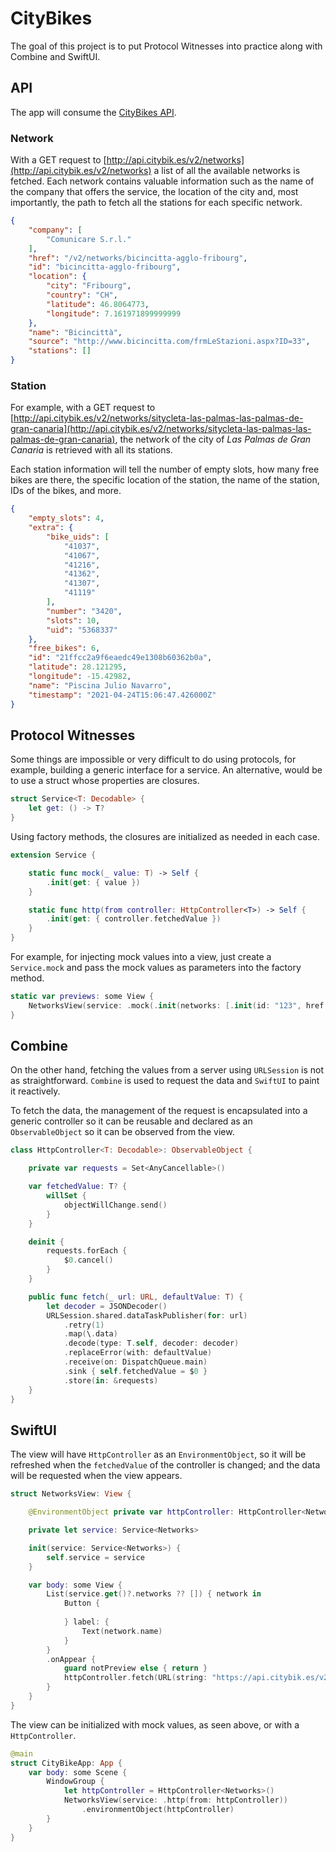 # CityBikes

The goal of this project is to put Protocol Witnesses into practice along with Combine and SwiftUI.

## API

The app will consume the [CityBikes API](http://api.citybik.es/v2/).

### Network

With a GET request to [http://api.citybik.es/v2/networks](http://api.citybik.es/v2/networks) a list of all the available networks is fetched. Each network contains valuable information such as the name of the company that offers the service, the location of the city and, most importantly, the path to fetch all the stations for each specific network.

```json
{
    "company": [
        "Comunicare S.r.l."
    ],
    "href": "/v2/networks/bicincitta-agglo-fribourg",
    "id": "bicincitta-agglo-fribourg",
    "location": {
        "city": "Fribourg",
        "country": "CH",
        "latitude": 46.8064773,
        "longitude": 7.161971899999999
    },
    "name": "Bicincittà",
    "source": "http://www.bicincitta.com/frmLeStazioni.aspx?ID=33",
    "stations": []
}
```

### Station

For example, with a GET request to [http://api.citybik.es/v2/networks/sitycleta-las-palmas-las-palmas-de-gran-canaria](http://api.citybik.es/v2/networks/sitycleta-las-palmas-las-palmas-de-gran-canaria), the network of the city of _Las Palmas de Gran Canaria_ is retrieved with all its stations.

Each station information will tell the number of empty slots, how many free bikes are there, the specific location of the station, the name of the station, IDs of the bikes, and more.

```json
{
    "empty_slots": 4,
    "extra": {
        "bike_uids": [
            "41037",
            "41067",
            "41216",
            "41362",
            "41307",
            "41119"
        ],
        "number": "3420",
        "slots": 10,
        "uid": "5368337"
    },
    "free_bikes": 6,
    "id": "21ffcc2a9f6eaedc49e1308b60362b0a",
    "latitude": 28.121295,
    "longitude": -15.42982,
    "name": "Piscina Julio Navarro",
    "timestamp": "2021-04-24T15:06:47.426000Z"
}
```

## Protocol Witnesses

Some things are impossible or very difficult to do using protocols, for example, building a generic interface for a service. An alternative, would be to use a struct whose properties are closures.

```swift
struct Service<T: Decodable> {
    let get: () -> T?
}
```

Using factory methods, the closures are initialized as needed in each case.

```swift
extension Service {

    static func mock(_ value: T) -> Self {
        .init(get: { value })
    }

    static func http(from controller: HttpController<T>) -> Self {
        .init(get: { controller.fetchedValue })
    }
}
```

For example, for injecting mock values into a view, just create a `Service.mock` and pass the mock values as parameters into the factory method.

```swift
static var previews: some View {
    NetworksView(service: .mock(.init(networks: [.init(id: "123", href: "ABC", name: "Test")])))
}
```

## Combine

On the other hand, fetching the values from a server using `URLSession` is not as straightforward. `Combine` is used to request the data and `SwiftUI` to paint it reactively.

To fetch the data, the management of the request is encapsulated into a generic controller so it can be reusable and declared as an `ObservableObject` so it can be observed from the view.

```swift
class HttpController<T: Decodable>: ObservableObject {

    private var requests = Set<AnyCancellable>()

    var fetchedValue: T? {
        willSet {
            objectWillChange.send()
        }
    }

    deinit {
        requests.forEach {
            $0.cancel()
        }
    }

    public func fetch(_ url: URL, defaultValue: T) {
        let decoder = JSONDecoder()
        URLSession.shared.dataTaskPublisher(for: url)
            .retry(1)
            .map(\.data)
            .decode(type: T.self, decoder: decoder)
            .replaceError(with: defaultValue)
            .receive(on: DispatchQueue.main)
            .sink { self.fetchedValue = $0 }
            .store(in: &requests)
    }
}
```

## SwiftUI

The view will have `HttpController` as an `EnvironmentObject`, so it will be refreshed when the `fetchedValue` of the controller is changed; and the data will be requested when the view appears.

```swift
struct NetworksView: View {

    @EnvironmentObject private var httpController: HttpController<Networks>

    private let service: Service<Networks>

    init(service: Service<Networks>) {
        self.service = service
    }

    var body: some View {
        List(service.get()?.networks ?? []) { network in
            Button {
                
            } label: {
                Text(network.name)
            }
        }
        .onAppear {
            guard notPreview else { return }
            httpController.fetch(URL(string: "https://api.citybik.es/v2/networks")!, defaultValue: .sample)
        }
    }
}
```

The view can be initialized with mock values, as seen above, or with a `HttpController`.

```swift
@main
struct CityBikeApp: App {
    var body: some Scene {
        WindowGroup {
            let httpController = HttpController<Networks>()
            NetworksView(service: .http(from: httpController))
                .environmentObject(httpController)
        }
    }
}
```
